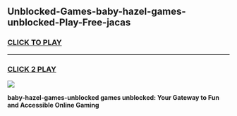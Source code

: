 
## Unblocked-Games-baby-hazel-games-unblocked-Play-Free-jacas
<h3>
<a href="https://premium76.site?title=baby-hazel-games-unblocked&ref=24M">CLICK TO PLAY</a></h3>
<hr>

<h3>
<a href="https://premium76.site?title=baby-hazel-games-unblocked&ref=24M">CLICK 2 PLAY</a>
  
</h3>

<a href="https://premium76.site?title=baby-hazel-games-unblocked&ref=24M"><img src="https://clearcache.store/games.png"></a>


**baby-hazel-games-unblocked games unblocked: Your Gateway to Fun and Accessible Online Gaming**
